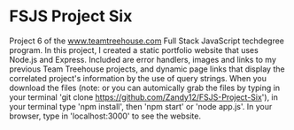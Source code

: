 # FSJS Project Six

Project 6 of the www.teamtreehouse.com Full Stack JavaScript techdegree program. In this project, I created a static portfolio website that uses Node.js and Express. Included are error handlers, images and links to my previous Team Treehouse projects, and dynamic page links that display the correlated project's information by the use of query strings. When you download the files (note: or you can automically grab the files by typing in your terminal 'git clone https://github.com/Zandy12/FSJS-Project-Six'), in your terminal type 'npm install', then 'npm start' or 'node app.js'. In your browser, type in 'localhost:3000' to see the website.

